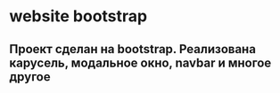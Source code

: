 # website bootstrap

## Проект сделан на bootstrap. Реализована карусель, модальное окно, navbar и многое другое

 